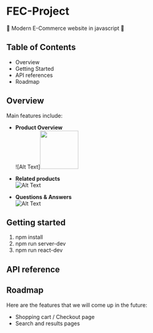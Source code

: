 # FEC-Project

:shopping_cart: Modern E-Commerce website in javascript :shopping_cart:

## Table of Contents
- Overview
- Getting Started
- API references
- Roadmap

## Overview
Main features include:
- **Product Overview** <br />
![Alt Text]<img src="https://atelier-answers-photo.s3.ap-southeast-1.amazonaws.com/product-overview.gif" width="100" height="100" />

- **Related products** <br />
![Alt Text](https://atelier-answers-photo.s3.ap-southeast-1.amazonaws.com/related-products.gif)

- **Questions & Answers** <br />
![Alt Text](https://atelier-answers-photo.s3.ap-southeast-1.amazonaws.com/questions-answers.gif)

## Getting started
1. npm install
2. npm run server-dev
3. npm run react-dev

## API reference


## Roadmap
Here are the features that we will come up in the future:
- Shopping cart / Checkout page
- Search and results pages